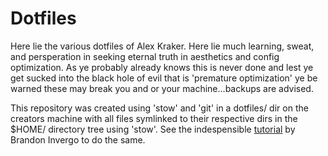 Dotfiles
========

Here lie the various dotfiles of Alex Kraker.  Here lie much learning,
sweat, and persperation in seeking eternal truth in aesthetics and config
optimization.  As ye probably already knows this is never done and lest ye get
sucked into the black hole of evil that is 'premature optimization' ye be
warned these may break you and or your machine...backups are advised.  

This repository was created using 'stow' and 'git' in a dotfiles/ dir on the 
creators machine with all files symlinked to their respective dirs in the $HOME/ 
directory tree using 'stow'. See the indespensible [tutorial](http://brandon.invergo.net/news/2012-05-26-using-gnu-stow-to-manage-your-dotfiles.html)
by Brandon Invergo to do the same.  
